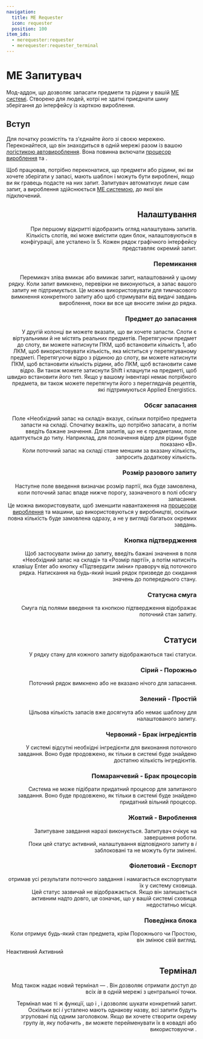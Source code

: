 ```yaml
---
navigation:
  title: ME Requester
  icon: requester
  position: 100
item_ids:
  - merequester:requester
  - merequester:requester_terminal
---
```


# ME Запитувач

<Row>
  <ItemImage id="requester" scale="3"/>
  <ItemImage id="requester_terminal" scale="3"/>
</Row>

Мод-аддон, що дозволяє запасати предмети та рідини у вашій [МЕ системі](ae2:getting-started.md#your-very-first-me-system). Створено для людей, котрі не здатні приєднати шину зберігання до інтерфейсу із карткою вироблення.
<br/>

## Вступ

Для початку розмістіть <ItemLink id="requester"/> та з'єднайте його зі своєю мережею. Переконайтеся, що він знаходиться в одній мережі разом із вашою [логістикою автовироблення](ae2:ae2-mechanics/autocrafting.md). Вона повинна включати [процесор вироблення](ae2:ae2-mechanics/autocrafting.md#the-crafting-cpu) та <ItemLink id="ae2:pattern_provider"/>.

<RecipeFor id="requester"/>

Щоб <ItemLink id="requester"/> працював, потрібно переконатися, що предмети або рідини, які ви хочете зберігати у запасі, мають шаблон і можуть бути вироблені, якщо ви як гравець подасте на них запит. Запитувач автоматизує лише сам запит, а вироблення здійснюється [МЕ системою](ae2:getting-started.md#your-very-first-me-system), до якої він підключений.
<br/>

<FloatingImage src="assets/gui.png" align="right"/>

## Налаштування

При першому відкритті <ItemLink id="requester"/> відобразить огляд налаштувань запитів. Кількість слотів, які може вмістити один блок, налаштовуються в конфігурації, але усталено їх 5. Кожен рядок графічного інтерфейсу представляє окремий запит.
<br/>

### Перемикання

Перемикач зліва вмикає або вимикає запит, налаштований у цьому рядку. Коли запит вимкнено, перевірки не виконуються, а запас вашого запиту не підтримується.
Це можна використовувати для тимчасового вимкнення конкретного запиту або щоб стримувати <ItemLink id="requester"/> від видачі завдань вироблення, поки ви все ще вносите зміни до рядка.
<br/>

### Предмет до запасання

У другій колонці ви можете вказати, що ви хочете запасти. Слоти є віртуальними й не містять реальних предметів. Перетягуючи предмет до слоту, ви можете натиснути ПКМ, щоб встановити кількість 1, або ЛКМ, щоб використовувати кількість, яка міститься у перетягуваному предметі. Перетягуючи відро з рідиною до слоту, ви можете натиснути ПКМ, щоб встановити кількість рідини, або ЛКМ, щоб встановити саме відро. Ви також можете затиснути Shift і клацнути на предметі, щоб швидко встановити його тип. Якщо у вашому інвентарі немає потрібного предмета, ви також можете перетягнути його з переглядачів рецептів, які підтримуються Applied Energistics.
<br/>

### Обсяг запасання

Поле «Необхідний запас на складі» вказує, скільки потрібно предмета запасти на складі. Спочатку вкажіть, що потрібно запасати, а потім введіть бажане значення. Для запитів, що не є предметами, поле адаптується до типу. Наприклад, для позначення відер для рідини буде показано «В».<br/> Коли поточний запас на складі стане меншим за вказану кількість, <ItemLink id="requester"/> запросить додаткову кількість.
<br/>

### Розмір разового запиту

Наступне поле введення визначає розмір партії, яка буде замовлена, коли поточний запас впаде нижче порогу, зазначеного в полі обсягу запасання.<br/> Це можна використовувати, щоб зменшити навантаження на [процесори вироблення](ae2:ae2-mechanics/autocrafting.md#the-crafting-cpu) та машини, що використовуються у виробництві, оскільки повна кількість буде замовлена одразу, а не у вигляді багатьох окремих завдань.
<br/>

### Кнопка підтвердження

Щоб застосувати зміни до запиту, введіть бажані значення в поля «Необхідний запас на складі» та «Розмір партії», а потім натисніть клавішу Enter або кнопку «Підтвердити зміни» праворуч від поточного рядка. Натискання на будь-який інший рядок призведе до скидання значень до попереднього стану.
<br/>

### Статусна смуга

Смуга під полями введення та кнопкою підтвердження відображає поточний стан запиту.
<br clear="all" />
<br/>

## Статуси

У рядку стану для кожного запиту відображаються такі статуси.
<br/>

### Сірий - Порожньо

Поточний рядок вимкнено або не вказано нічого для запасання.
<br/>

### Зелений - Простій

Цільова кількість запасів вже досягнута або немає шаблону для налаштованого запиту.
<br/>

### Червоний - Брак інгредієнтів

У системі відсутні необхідні інгредієнти для виконання поточного завдання. Воно буде продовжено, як тільки в системі буде знайдено достатню кількість інгредієнтів.
<br/>

### Помаранчевий - Брак процесорів

Система не може підібрати придатний процесор для запитаного завдання. Воно буде продовжено, як тільки в системі буде знайдено придатний вільний процесор.
<br/>

### Жовтий - Вироблення

Запитуване завдання наразі виконується. Запитувач очікує на завершення роботи.<br/> Поки цей статус активний, налаштування відповідного запиту в <ItemLink id="requester"/>*і* заблоковані та не можуть бути змінені.
<br/>

### Фіолетовий - Експорт

<ItemLink id="requester"/> отримав усі результати поточного завдання і намагається експортувати їх у систему сховища.<br/> Цей статус зазвичай не відображається. Якщо він залишається активним надто довго, це означає, що у вашій системі сховища недостатньо місця.
<br/>

### Поведінка блока

Коли <ItemLink id="requester"/> отримує будь-який стан предмета, крім Порожнього чи Простою, він змінює свій вигляд.

<Row>
  <Column>
    Неактивний
    <BlockImage id="requester" scale="3" p:active="false"/>
  </Column>
  <Column>
    Активний
    <BlockImage id="requester" scale="3" p:active="true"/>
  </Column>
</Row>
<br/>

## Термінал

Мод також надає новий термінал — <ItemLink id="requester_terminal"/>. Він дозволяє отримати доступ до всіх <ItemLink id="requester"/>*ів* в одній мережі з центральної точки.

Термінал має ті ж функції, що і <ItemLink id="ae2:pattern_access_terminal"/>, і дозволяє шукати конкретний запит. Оскільки всі <ItemLink id="requester"/>*і* усталено мають однакову назву, всі запити будуть згруповані під одним заголовком. Якщо ви хочете створити окрему групу <ItemLink id="requester"/>*ів*, яку побачить <ItemLink id="requester_terminal"/>, ви можете перейменувати їх в ковадлі або використовуючи <ItemLink id="ae2:name_press"/>.
